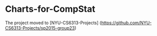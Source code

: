 # Charts-for-CompStat

The project moved to [NYU-CS6313-Projects] (https://github.com/NYU-CS6313-Projects/sp2015-group23) 
